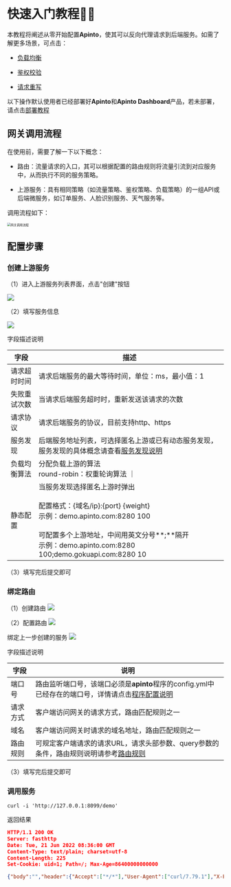 # 快速入门教程🚀🚀

本教程将阐述从零开始配置**Apinto**，使其可以反向代理请求到后端服务。如需了解更多场景，可点击：
* [负载均衡](/docs/dashboard/upstream/http.md)

* [鉴权校验](/docs/dashboard/auth/auth.md)

* [请求重写](/docs/dashboard/plugins/request_rewrite.md)

以下操作默认使用者已经部署好**Apinto**和**Apinto Dashboard**产品，若未部署，请点击[部署教程](/docs/dashboard/quick/arrange.md)

## 网关调用流程

在使用前，需要了解一下以下概念：
* 路由：流量请求的入口，其可以根据配置的路由规则将流量引流到对应服务中，从而执行不同的服务策略。

* 上游服务：具有相同策略（如流量策略、鉴权策略、负载策略）的一组API或后端微服务，如订单服务、人脸识别服务、天气服务等。

调用流程如下：

<img src="http://data.eolinker.com/course/Afkuxavbc02485039e6655921bda94ab908a30c5ae84d3b.jpeg" alt="网关调用流程" style="zoom:50%;" />

## 配置步骤

### 创建上游服务

（1）进入上游服务列表界面，点击"创建"按钮

![](http://data.eolinker.com/course/6TSQnZd8a59f9199df82de617b1553d27fb0d0ec459a057.gif)

（2）填写服务信息

![](http://data.eolinker.com/course/N4jzuJr88a74af678119baca551eaaf806fa3224b091c0f.gif)

字段描述说明

| 字段     | 描述                                                                                                                                                                            |
|--------|-------------------------------------------------------------------------------------------------------------------------------------------------------------------------------|
| 请求超时时间 | 请求后端服务的最大等待时间，单位：ms，最小值：1                                                                                                                                                     |
| 失败重试次数 | 当请求后端服务超时时，重新发送该请求的次数                                                                                                                                                         |
| 请求协议   | 请求后端服务的协议，目前支持http、https                                                                                                                                                      |
| 服务发现   | 后端服务地址列表，可选择匿名上游或已有动态服务发现，服务发现的具体概念请查看[服务发现说明](/docs/dashboard/discovery.md)                                                                                                  |
| 负载均衡算法 | 分配负载上游的算法<br>round-robin：权重轮询算法                ｜                                                                                                                              |
| 静态配置   | 当服务发现选择匿名上游时弹出<br><br>配置格式：{域名/ip}:{port} {weight} <br> 示例：demo.apinto.com:8280 100 <br><br> 可配置多个上游地址，中间用英文分号**;**隔开<br>示例：demo.apinto.com:8280 100;demo.gokuapi.com:8280 10 |

（3）填写完后提交即可

### 绑定路由 

（1）创建路由
![](http://data.eolinker.com/course/BfIkiMXf712ad3343567e0a90c8f77b55b5f744aaec037a.gif)

（2）配置路由
![](http://data.eolinker.com/course/v2HUXH3c1d45481518c2bee7da7e8ba03e1d0b850f3c837.gif)

绑定上一步创建的服务
![](http://data.eolinker.com/course/MHVylzp0606eb76442714f7655b9cf535f151f615400cda.gif)

字段描述说明

| 字段 |说明|
|--|---|
| 端口号 |路由监听端口号，该端口必须是**apinto**程序的config.yml中已经存在的端口号，详情请点击[程序配置说明](/docs/apinto/quick/quick_course.md#程序配置说明)|
|请求方式|客户端访问网关的请求方式，路由匹配规则之一|
|域名|客户端访问网关时请求的域名地址，路由匹配规则之一|
|路由规则 | 可规定客户端请求的请求URL，请求头部参数、query参数的条件，路由规则说明请参考[路由规则](/docs/dashboard/router/http.md#路由匹配规则)|

（3）填写完后提交即可

### 调用服务
```shell
curl -i 'http://127.0.0.1:8099/demo'
```

返回结果

```json
HTTP/1.1 200 OK
Server: fasthttp
Date: Tue, 21 Jun 2022 08:36:00 GMT
Content-Type: text/plain; charset=utf-8
Content-Length: 225
Set-Cookie: uid=1; Path=/; Max-Age=86400000000000

{"body":"","header":{"Accept":["*/*"],"User-Agent":["curl/7.79.1"],"X-Forwarded-For":["127.0.0.1,127.0.0.1"]},"host":"127.0.0.1:8099","method":"GET","path":"/demo","query":{},"remote_addr":"61.144.147.89:56221","url":"/demo"}
```


